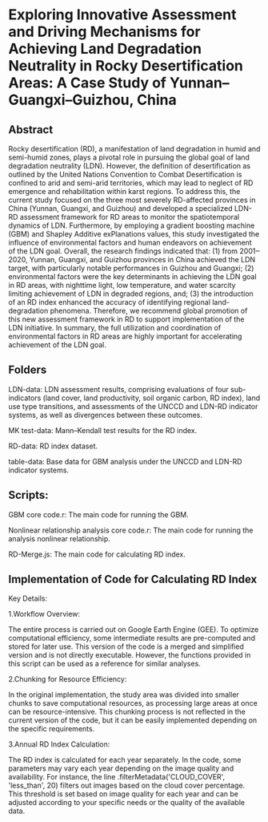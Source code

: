# Exploring Innovative Assessment and Driving Mechanisms for Achieving Land Degradation Neutrality in Rocky Desertification Areas: A Case Study of Yunnan–Guangxi–Guizhou, China

## Abstract
Rocky desertification (RD), a manifestation of land degradation in humid and semi-humid zones, plays a pivotal role in pursuing the global goal of land degradation neutrality (LDN). However, the definition of desertification as outlined by the United Nations Convention to Combat Desertification is confined to arid and semi-arid territories, which may lead to neglect of RD emergence and rehabilitation within karst regions. To address this, the current study focused on the three most severely RD-affected provinces in China (Yunnan, Guangxi, and Guizhou) and developed a specialized LDN-RD assessment framework for RD areas to monitor the spatiotemporal dynamics of LDN. Furthermore, by employing a gradient boosting machine (GBM) and Shapley Additive exPlanations values, this study investigated the influence of environmental factors and human endeavors on achievement of the LDN goal. Overall, the research findings indicated that: (1) from 2001‒2020, Yunnan, Guangxi, and Guizhou provinces in China achieved the LDN target, with particularly notable performances in Guizhou and Guangxi; (2) environmental factors were the key determinants in achieving the LDN goal in RD areas, with nighttime light, low temperature, and water scarcity limiting achievement of LDN in degraded regions, and; (3) the introduction of an RD index enhanced the accuracy of identifying regional land-degradation phenomena. Therefore, we recommend global promotion of this new assessment framework in RD to support implementation of the LDN initiative. In summary, the full utilization and coordination of environmental factors in RD areas are highly important for accelerating achievement of the LDN goal.

## Folders
LDN-data: LDN assessment results, comprising evaluations of four sub-indicators (land cover, land productivity, soil organic carbon, RD index), land use type transitions, and assessments of the UNCCD and LDN-RD indicator systems, as well as divergences between these outcomes.

MK test-data: Mann–Kendall test results for the RD index.

RD-data: RD index dataset.

table-data: Base data for GBM analysis under the UNCCD and LDN-RD indicator systems.

## Scripts:
GBM core code.r: The main code for running the GBM.

Nonlinear relationship analysis core code.r: The main code for running the analysis nonlinear relationship.

RD-Merge.js: The main code for calculating RD index.

## Implementation of Code for Calculating RD Index

Key Details:

1.Workflow Overview:

The entire process is carried out on Google Earth Engine (GEE). To optimize computational efficiency, some intermediate results are pre-computed and stored for later use. This version of the code is a merged and simplified version and is not directly executable. However, the functions provided in this script can be used as a reference for similar analyses.

2.Chunking for Resource Efficiency:

In the original implementation, the study area was divided into smaller chunks to save computational resources, as processing large areas at once can be resource-intensive. This chunking process is not reflected in the current version of the code, but it can be easily implemented depending on the specific requirements.

3.Annual RD Index Calculation:

The RD index is calculated for each year separately. In the code, some parameters may vary each year depending on the image quality and availability. For instance, the line .filterMetadata('CLOUD_COVER', 'less_than', 20) filters out images based on the cloud cover percentage. This threshold is set based on image quality for each year and can be adjusted according to your specific needs or the quality of the available data.
